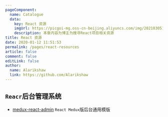 ```yaml
---
pageComponent: 
  name: Catalogue
  data: 
    key: React 资源
    imgUrl: https://picgoi-mg.oss-cn-beijing.aliyuncs.com/img/20210305111717.svg
    description: 本章内容为博主为搜寻React项目相关资源
title: React 资源
date: 2020-01-12 11:51:53
permalink: /pages/react-resources
article: false
comment: false
editLink: false
author: 
  name: Alarikshaw
  link: https://github.com/Alarikshaw
---
```


## `Reacr`后台管理系统

* [medux-react-admin](https://github.com/wooline/medux-react-admin)     `React Medux`版后台通用模版

